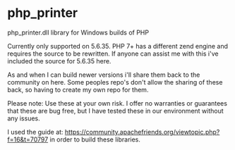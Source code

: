 # php_printer
php_printer.dll library for Windows builds of PHP

Currently only supported on 5.6.35. PHP 7+ has a different zend engine and requires the source to be rewritten. If anyone can assist me with this i've included the source for 5.6.35 here.

As and when I can build newer versions i'll share them back to the community on here. Some peoples repo's don't allow the sharing of these back, so having to create my own repo for them.

Please note: Use these at your own risk. I offer no warranties or guarantees that these are bug free, but I have tested these in our environment without any issues.

I used the guide at: https://community.apachefriends.org/viewtopic.php?f=16&t=70797 in order to build these libraries.
